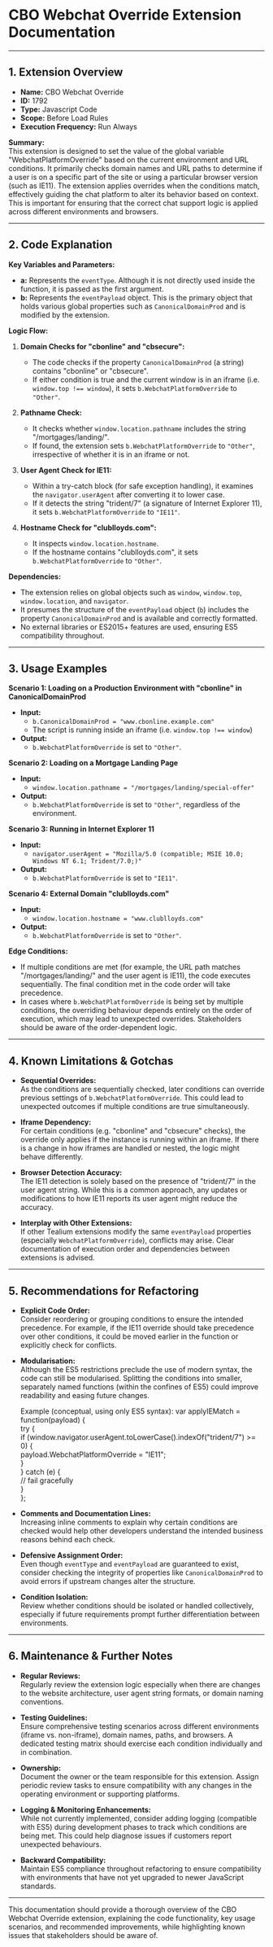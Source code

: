 # CBO Webchat Override Extension Documentation

---

## 1. Extension Overview

- **Name:** CBO Webchat Override  
- **ID:** 1792  
- **Type:** Javascript Code  
- **Scope:** Before Load Rules  
- **Execution Frequency:** Run Always  

**Summary:**  
This extension is designed to set the value of the global variable "WebchatPlatformOverride" based on the current environment and URL conditions. It primarily checks domain names and URL paths to determine if a user is on a specific part of the site or using a particular browser version (such as IE11). The extension applies overrides when the conditions match, effectively guiding the chat platform to alter its behavior based on context. This is important for ensuring that the correct chat support logic is applied across different environments and browsers.

---

## 2. Code Explanation

**Key Variables and Parameters:**

- **a:** Represents the `eventType`. Although it is not directly used inside the function, it is passed as the first argument.  
- **b:** Represents the `eventPayload` object. This is the primary object that holds various global properties such as `CanonicalDomainProd` and is modified by the extension.  

**Logic Flow:**

1. **Domain Checks for "cbonline" and "cbsecure":**
   - The code checks if the property `CanonicalDomainProd` (a string) contains "cbonline" or "cbsecure".  
   - If either condition is true and the current window is in an iframe (i.e. `window.top !== window`), it sets `b.WebchatPlatformOverride` to `"Other"`.
   
2. **Pathname Check:**
   - It checks whether `window.location.pathname` includes the string "/mortgages/landing/".  
   - If found, the extension sets `b.WebchatPlatformOverride` to `"Other"`, irrespective of whether it is in an iframe or not.

3. **User Agent Check for IE11:**
   - Within a try-catch block (for safe exception handling), it examines the `navigator.userAgent` after converting it to lower case.  
   - If it detects the string "trident/7" (a signature of Internet Explorer 11), it sets `b.WebchatPlatformOverride` to `"IE11"`.

4. **Hostname Check for "clublloyds.com":**
   - It inspects `window.location.hostname`.  
   - If the hostname contains "clublloyds.com", it sets `b.WebchatPlatformOverride` to `"Other"`.

**Dependencies:**

- The extension relies on global objects such as `window`, `window.top`, `window.location`, and `navigator`.
- It presumes the structure of the `eventPayload` object (`b`) includes the property `CanonicalDomainProd` and is available and correctly formatted.
- No external libraries or ES2015+ features are used, ensuring ES5 compatibility throughout.

---

## 3. Usage Examples

**Scenario 1: Loading on a Production Environment with "cbonline" in CanonicalDomainProd**

- **Input:**  
  - `b.CanonicalDomainProd = "www.cbonline.example.com"`
  - The script is running inside an iframe (i.e. `window.top !== window`)
- **Output:**  
  - `b.WebchatPlatformOverride` is set to `"Other"`.

**Scenario 2: Loading on a Mortgage Landing Page**

- **Input:**  
  - `window.location.pathname = "/mortgages/landing/special-offer"`
- **Output:**  
  - `b.WebchatPlatformOverride` is set to `"Other"`, regardless of the environment.

**Scenario 3: Running in Internet Explorer 11**

- **Input:**  
  - `navigator.userAgent = "Mozilla/5.0 (compatible; MSIE 10.0; Windows NT 6.1; Trident/7.0;)"`
- **Output:**  
  - `b.WebchatPlatformOverride` is set to `"IE11"`.
  
**Scenario 4: External Domain "clublloyds.com"**

- **Input:**  
  - `window.location.hostname = "www.clublloyds.com"`
- **Output:**  
  - `b.WebchatPlatformOverride` is set to `"Other"`.

**Edge Conditions:**

- If multiple conditions are met (for example, the URL path matches "/mortgages/landing/" and the user agent is IE11), the code executes sequentially. The final condition met in the code order will take precedence.  
- In cases where `b.WebchatPlatformOverride` is being set by multiple conditions, the overriding behaviour depends entirely on the order of execution, which may lead to unexpected overrides. Stakeholders should be aware of the order-dependent logic.

---

## 4. Known Limitations & Gotchas

- **Sequential Overrides:**  
  As the conditions are sequentially checked, later conditions can override previous settings of `b.WebchatPlatformOverride`. This could lead to unexpected outcomes if multiple conditions are true simultaneously.

- **Iframe Dependency:**  
  For certain conditions (e.g. "cbonline" and "cbsecure" checks), the override only applies if the instance is running within an iframe. If there is a change in how iframes are handled or nested, the logic might behave differently.

- **Browser Detection Accuracy:**  
  The IE11 detection is solely based on the presence of "trident/7" in the user agent string. While this is a common approach, any updates or modifications to how IE11 reports its user agent might reduce the accuracy.

- **Interplay with Other Extensions:**  
  If other Tealium extensions modify the same `eventPayload` properties (especially `WebchatPlatformOverride`), conflicts may arise. Clear documentation of execution order and dependencies between extensions is advised.

---

## 5. Recommendations for Refactoring

- **Explicit Code Order:**  
  Consider reordering or grouping conditions to ensure the intended precedence. For example, if the IE11 override should take precedence over other conditions, it could be moved earlier in the function or explicitly check for conflicts.

- **Modularisation:**  
  Although the ES5 restrictions preclude the use of modern syntax, the code can still be modularised. Splitting the conditions into smaller, separately named functions (within the confines of ES5) could improve readability and easing future changes.
  
  Example (conceptual, using only ES5 syntax):
  var applyIEMatch = function(payload) {  
      try {  
          if (window.navigator.userAgent.toLowerCase().indexOf("trident/7") >= 0) {  
              payload.WebchatPlatformOverride = "IE11";  
          }  
      } catch (e) {  
          // fail gracefully  
      }  
  };

- **Comments and Documentation Lines:**  
  Increasing inline comments to explain why certain conditions are checked would help other developers understand the intended business reasons behind each check.  
   
- **Defensive Assignment Order:**  
  Even though `eventType` and `eventPayload` are guaranteed to exist, consider checking the integrity of properties like `CanonicalDomainProd` to avoid errors if upstream changes alter the structure.

- **Condition Isolation:**  
  Review whether conditions should be isolated or handled collectively, especially if future requirements prompt further differentiation between environments.

---

## 6. Maintenance & Further Notes

- **Regular Reviews:**  
  Regularly review the extension logic especially when there are changes to the website architecture, user agent string formats, or domain naming conventions.  
   
- **Testing Guidelines:**  
  Ensure comprehensive testing scenarios across different environments (iframe vs. non-iframe), domain names, paths, and browsers. A dedicated testing matrix should exercise each condition individually and in combination.

- **Ownership:**  
  Document the owner or the team responsible for this extension. Assign periodic review tasks to ensure compatibility with any changes in the operating environment or supporting platforms.

- **Logging & Monitoring Enhancements:**  
  While not currently implemented, consider adding logging (compatible with ES5) during development phases to track which conditions are being met. This could help diagnose issues if customers report unexpected behaviours.

- **Backward Compatibility:**  
  Maintain ES5 compliance throughout refactoring to ensure compatibility with environments that have not yet upgraded to newer JavaScript standards.

---

This documentation should provide a thorough overview of the CBO Webchat Override extension, explaining the code functionality, key usage scenarios, and recommended improvements, while highlighting known issues that stakeholders should be aware of.
